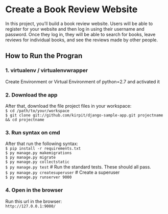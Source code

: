# Create a Book Review Website

In this project, you’ll build a book review website. 
Users will be able to register for your website and then log in using their username and password. 
Once they log in, they will be able to search for books, leave reviews for individual books, and see the reviews made by other people.

## How to Run the Progran

### 1. virtualenv / virtualenvwrapper
Create Environment or Virtual Environment of python=2.7 and activated it
	
### 2. Download the app
After that, download the file project files in your workspace:  
	`$ cd /path/to/your/workspace`  
    `$ git clone git://github.com/kirpit/django-sample-app.git projectname && cd projectname`    
	
### 3. Run syntax on cmd
After that run the following syntax:  
	`$ pip install -r requirements.txt`  
	`$ py manage.py makemigrations`  
	`$ py manage.py migrate`  
	`$ py manage.py collectstatic`  
	`$ py manage.py test` # Run the standard tests. These should all pass.    
	`$ py manage.py createsuperuser` # Create a superuser    
	`$ py manage.py runserver 9000`  
	
### 4. Open in the browser
Run this url in the browser:  
	```
	http://127.0.0.1:9000/
	```
